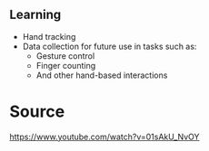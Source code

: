 ## Learning

- Hand tracking
- Data collection for future use in tasks such as:
  - Gesture control
  - Finger counting
  - And other hand-based interactions




# Source
https://www.youtube.com/watch?v=01sAkU_NvOY

 

